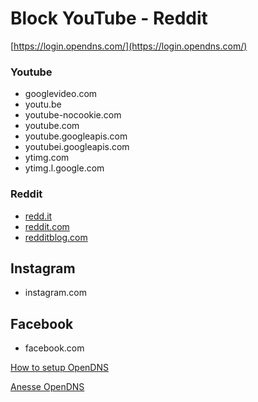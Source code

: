 # Block YouTube - Reddit

[https://login.opendns.com/](https://login.opendns.com/)

### Youtube

- googlevideo.com
- youtu.be
- youtube-nocookie.com
- youtube.com
- youtube.googleapis.com
- youtubei.googleapis.com
- ytimg.com
- ytimg.l.google.com

### Reddit

- [redd.it](http://redd.it/)
- [reddit.com](http://reddit.com/)
- [redditblog.com](http://redditblog.com/)

## Instagram

- instagram.com

## Facebook

- facebook.com

[How to setup OpenDNS](How%20to%20setup%20OpenDNS%20234e627abbd14748a4b05db40a4a6e62.md)

[Anesse OpenDNS](Anesse%20OpenDNS%2075c57e2588c94aa391bde47246e9f827.md)